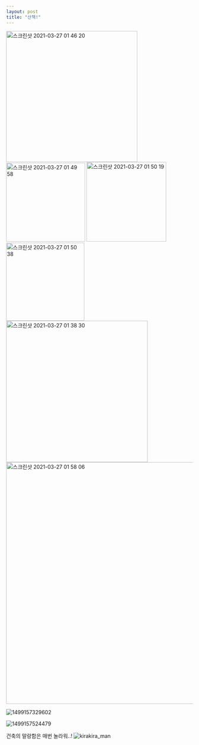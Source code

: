 ```yaml
---
layout: post
title: "산책!"
---
```

<img width="354" alt="스크린샷 2021-03-27 01 46 20" src="https://user-images.githubusercontent.com/81041256/112665352-51021500-8e9e-11eb-9a62-ae80a76f0f3d.png">

<img width="213" alt="스크린샷 2021-03-27 01 49 58" src="https://user-images.githubusercontent.com/81041256/112665824-cec62080-8e9e-11eb-9344-bbaed2892fe0.png">

<img width="215" alt="스크린샷 2021-03-27 01 50 19" src="https://user-images.githubusercontent.com/81041256/112665836-d1287a80-8e9e-11eb-828d-56ce98f6e8d9.png">

<img width="211" alt="스크린샷 2021-03-27 01 50 38" src="https://user-images.githubusercontent.com/81041256/112665848-d38ad480-8e9e-11eb-822a-541d8bb5feba.png">

<img width="382" alt="스크린샷 2021-03-27 01 38 30" src="https://user-images.githubusercontent.com/81041256/112665360-52cbd880-8e9e-11eb-90a1-a958b64ff78f.png">

<img width="653" alt="스크린샷 2021-03-27 01 58 06" src="https://user-images.githubusercontent.com/81041256/112666846-eeaa1400-8e9f-11eb-8875-f30743aa6f8f.png">

![1499157329602](https://user-images.githubusercontent.com/81041256/112667131-3b8dea80-8ea0-11eb-9b73-a3ae042652a8.jpeg)

![1499157524479](https://user-images.githubusercontent.com/81041256/112667136-3d57ae00-8ea0-11eb-89a3-c753cc8f282c.jpeg)

건축의 말랑함은 매번 놀라워..! ![kirakira_man](https://user-images.githubusercontent.com/81041256/112669394-08008f80-8ea3-11eb-8f2f-51764919080d.png)
